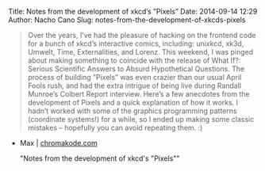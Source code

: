 Title: Notes from the development of xkcd’s ”Pixels”
Date: 2014-09-14 12:29
Author: Nacho Cano
Slug: notes-from-the-development-of-xkcds-pixels

> Over the years, I’ve had the pleasure of hacking on the frontend code
> for a bunch of xkcd’s interactive comics, including: unixkcd, xk3d,
> Umwelt, Time, Externalities, and Lorenz. This weekend, I was pinged
> about making something to coincide with the release of What If?:
> Serious Scientific Answers to Absurd Hypothetical Questions. The
> process of building ”Pixels” was even crazier than our usual April
> Fools rush, and had the extra intrigue of being live during Randall
> Munroe’s Colbert Report interview. Here’s a few anecdotes from the
> development of Pixels and a quick explanation of how it works. I
> hadn’t worked with some of the graphics programming patterns
> (coordinate systems!) for a while, so I ended up making some classic
> mistakes – hopefully you can avoid repeating them. :)

- Max | [chromakode.com][]

  [chromakode.com]: http://chromakode.com/post/notes-on-xkcd-pixels
    "Notes from the development of xkcd's "Pixels""
